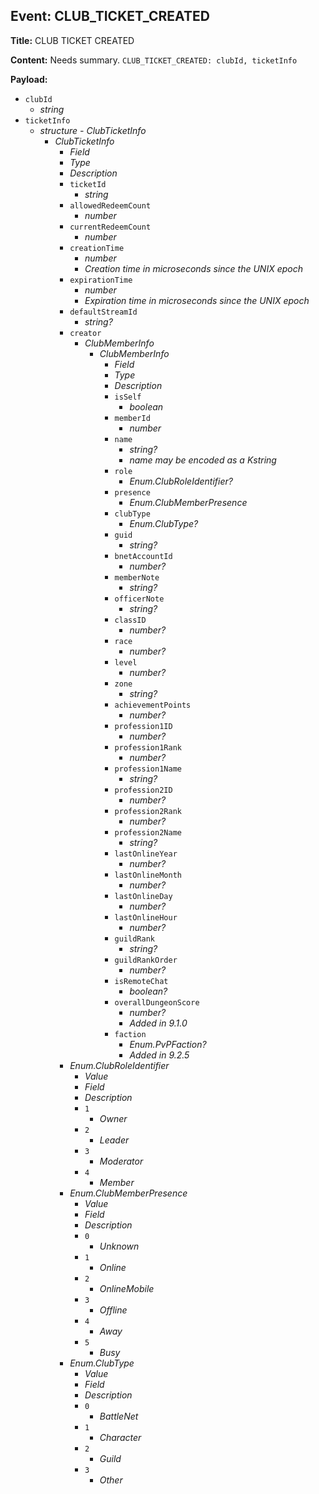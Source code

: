## Event: CLUB_TICKET_CREATED

**Title:** CLUB TICKET CREATED

**Content:**
Needs summary.
`CLUB_TICKET_CREATED: clubId, ticketInfo`

**Payload:**
- `clubId`
  - *string*
- `ticketInfo`
  - *structure - ClubTicketInfo*
    - *ClubTicketInfo*
      - *Field*
      - *Type*
      - *Description*
      - `ticketId`
        - *string*
      - `allowedRedeemCount`
        - *number*
      - `currentRedeemCount`
        - *number*
      - `creationTime`
        - *number*
        - *Creation time in microseconds since the UNIX epoch*
      - `expirationTime`
        - *number*
        - *Expiration time in microseconds since the UNIX epoch*
      - `defaultStreamId`
        - *string?*
      - `creator`
        - *ClubMemberInfo*
          - *ClubMemberInfo*
            - *Field*
            - *Type*
            - *Description*
            - `isSelf`
              - *boolean*
            - `memberId`
              - *number*
            - `name`
              - *string?*
              - *name may be encoded as a Kstring*
            - `role`
              - *Enum.ClubRoleIdentifier?*
            - `presence`
              - *Enum.ClubMemberPresence*
            - `clubType`
              - *Enum.ClubType?*
            - `guid`
              - *string?*
            - `bnetAccountId`
              - *number?*
            - `memberNote`
              - *string?*
            - `officerNote`
              - *string?*
            - `classID`
              - *number?*
            - `race`
              - *number?*
            - `level`
              - *number?*
            - `zone`
              - *string?*
            - `achievementPoints`
              - *number?*
            - `profession1ID`
              - *number?*
            - `profession1Rank`
              - *number?*
            - `profession1Name`
              - *string?*
            - `profession2ID`
              - *number?*
            - `profession2Rank`
              - *number?*
            - `profession2Name`
              - *string?*
            - `lastOnlineYear`
              - *number?*
            - `lastOnlineMonth`
              - *number?*
            - `lastOnlineDay`
              - *number?*
            - `lastOnlineHour`
              - *number?*
            - `guildRank`
              - *string?*
            - `guildRankOrder`
              - *number?*
            - `isRemoteChat`
              - *boolean?*
            - `overallDungeonScore`
              - *number?*
              - *Added in 9.1.0*
            - `faction`
              - *Enum.PvPFaction?*
              - *Added in 9.2.5*
      - *Enum.ClubRoleIdentifier*
        - *Value*
        - *Field*
        - *Description*
        - `1`
          - *Owner*
        - `2`
          - *Leader*
        - `3`
          - *Moderator*
        - `4`
          - *Member*
      - *Enum.ClubMemberPresence*
        - *Value*
        - *Field*
        - *Description*
        - `0`
          - *Unknown*
        - `1`
          - *Online*
        - `2`
          - *OnlineMobile*
        - `3`
          - *Offline*
        - `4`
          - *Away*
        - `5`
          - *Busy*
      - *Enum.ClubType*
        - *Value*
        - *Field*
        - *Description*
        - `0`
          - *BattleNet*
        - `1`
          - *Character*
        - `2`
          - *Guild*
        - `3`
          - *Other*